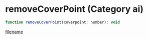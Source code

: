 # removeCoverPoint (Category ai)

```js
function removeCoverPoint(coverpoint: number): void
```

[filename](removeCoverPoint_m.md ':include')